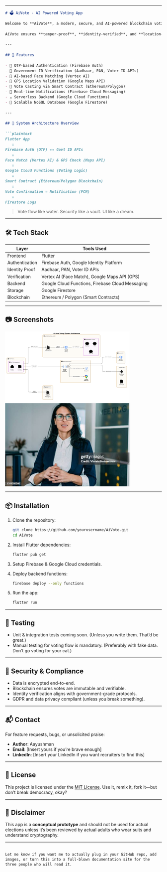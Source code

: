 
---

```markdown
# 🗳️ AiVote - AI Powered Voting App

Welcome to **AiVote**, a modern, secure, and AI-powered blockchain voting system designed to revolutionize the democratic process.

AiVote ensures **tamper-proof**, **identity-verified**, and **location-authenticated** voting using cutting-edge tools like **Flutter**, **Google Cloud**, **Vertex AI**, and **Ethereum/Polygon** smart contracts.

---

## 🚀 Features

- 🔐 OTP-based Authentication (Firebase Auth)
- 🪪 Government ID Verification (Aadhaar, PAN, Voter ID APIs)
- 🤳 AI-based Face Matching (Vertex AI)
- 📍 GPS Location Validation (Google Maps API)
- 🧾 Vote Casting via Smart Contract (Ethereum/Polygon)
- 🔔 Real-time Notifications (Firebase Cloud Messaging)
- ☁️ Serverless Backend (Google Cloud Functions)
- 📂 Scalable NoSQL Database (Google Firestore)

---

## 🧠 System Architecture Overview

```plaintext
Flutter App
   ↓
Firebase Auth (OTP) ←→ Govt ID APIs
   ↓
Face Match (Vertex AI) & GPS Check (Maps API)
   ↓
Google Cloud Functions (Voting Logic)
   ↓
Smart Contract (Ethereum/Polygon Blockchain)
   ↓
Vote Confirmation → Notification (FCM)
   ↓
Firestore Logs
```

> Vote flow like water. Security like a vault. UI like a dream.

---

## 🛠️ Tech Stack

| Layer           | Tools Used                                       |
|----------------|--------------------------------------------------|
| Frontend       | Flutter                                          |
| Authentication | Firebase Auth, Google Identity Platform          |
| Identity Proof | Aadhaar, PAN, Voter ID APIs                      |
| Verification   | Vertex AI (Face Match), Google Maps API (GPS)    |
| Backend        | Google Cloud Functions, Firebase Cloud Messaging |
| Storage        | Google Firestore                                 |
| Blockchain     | Ethereum / Polygon (Smart Contracts)             |

---

## 📷 Screenshots

<img src="assets/images/app-architecture.svg" width="400"/>

<img src="assets/images/candidate1.jpg" width="400"/>


---

## 📦 Installation

1. Clone the repository:
   ```bash
   git clone https://github.com/yourusername/AiVote.git
   cd AiVote
   ```

2. Install Flutter dependencies:
   ```bash
   flutter pub get
   ```

3. Setup Firebase & Google Cloud credentials.

4. Deploy backend functions:
   ```bash
   firebase deploy --only functions
   ```

5. Run the app:
   ```bash
   flutter run
   ```

---

## 🧪 Testing

- Unit & integration tests coming soon. (Unless you write them. That’d be great.)
- Manual testing for voting flow is mandatory. (Preferably with fake data. Don’t go voting for your cat.)

---

## 🔐 Security & Compliance

- Data is encrypted end-to-end.
- Blockchain ensures votes are immutable and verifiable.
- Identity verification aligns with government-grade protocols.
- GDPR and data privacy compliant (unless you break something).

---

## 📬 Contact

For feature requests, bugs, or unsolicited praise:

- **Author**: Aayushman  
- **Email**: [Insert yours if you’re brave enough]  
- **LinkedIn**: [Insert your LinkedIn if you want recruiters to find this]

---

## 📄 License

This project is licensed under the [MIT License](LICENSE). Use it, remix it, fork it—but don’t break democracy, okay?

---

## 🤖 Disclaimer

This app is a **conceptual prototype** and should not be used for actual elections unless it’s been reviewed by actual adults who wear suits and understand cryptography.

---

```

Let me know if you want me to actually plug in your GitHub repo, add images, or turn this into a full-blown documentation site for the three people who will read it.
